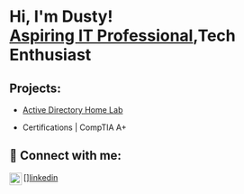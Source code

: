 <h1>Hi, I'm Dusty! <br/><a href="https://github.com/jdcarlyle1317">Aspiring IT Professional</a>,Tech Enthusiast</a> </h1>

<h2>Projects:</h2>

- [Active Directory Home Lab](https://github.com/jdcarlyle1317/AD_PS)

- Certifications | CompTIA A+


<h2></h2>

<h2>🤳 Connect with me:</h2>

[<img align="left" alt="DustyCarlyle | LinkedIn" width="22px" src="https://cdn.jsdelivr.net/npm/simple-icons@v3/icons/linkedin.svg"/>][linkedin](https://www.linkedin.com/in/dusty-carlyle-b17550257/)
